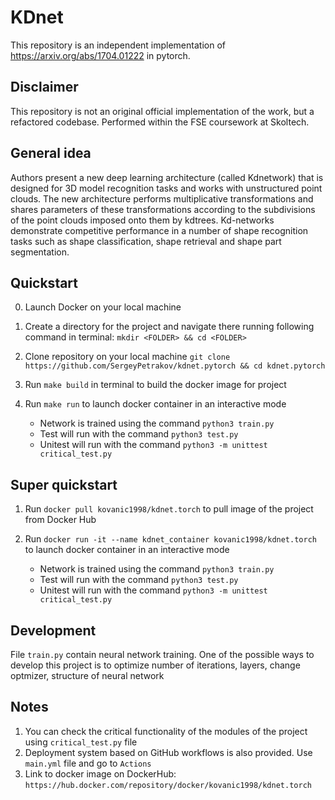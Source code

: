 # KDnet
This repository is an independent implementation of https://arxiv.org/abs/1704.01222 in pytorch.

## Disclaimer
This repository is not an original official implementation of the work, but a refactored codebase. Performed within the FSE coursework at Skoltech.

## General idea

Authors present a new deep learning architecture (called Kdnetwork) that is designed for 3D model recognition tasks and works with unstructured point clouds. The new architecture performs multiplicative transformations and shares parameters of these transformations according to the subdivisions of the point clouds imposed onto them by kdtrees.
Kd-networks demonstrate competitive performance in a number of shape recognition tasks such as shape classification, shape retrieval and shape part segmentation.

## Quickstart

0) Launch Docker on your local machine
1) Create a directory for the project and navigate there running following command in terminal: `mkdir <FOLDER> && cd <FOLDER>`
2) Clone repository on your local machine `git clone https://github.com/SergeyPetrakov/kdnet.pytorch && cd kdnet.pytorch`
3) Run `make build` in terminal to build the docker image for project
4) Run `make run` to launch docker container in an interactive mode

   * Network is trained using the command `python3 train.py`
   * Test will run with the command `python3 test.py`
   * Unitest will run with the command `python3 -m unittest critical_test.py`


## Super quickstart

1) Run `docker pull kovanic1998/kdnet.torch` to pull image of the project from Docker Hub
2) Run `docker run -it --name kdnet_container kovanic1998/kdnet.torch` to launch docker container in an interactive mode

   * Network is trained using the command `python3 train.py`
   * Test will run with the command `python3 test.py`
   * Unitest will run with the command `python3 -m unittest critical_test.py`

## Development

File `train.py` contain  neural network training. One of the possible ways to develop this project is to optimize number of iterations, layers, change optmizer, structure of neural network

## Notes

1) You can check the critical functionality of the modules of the project using `critical_test.py` file
2) Deployment system based on GitHub workflows is also provided. Use `main.yml` file and go to `Actions`
3) Link to docker image on DockerHub: `https://hub.docker.com/repository/docker/kovanic1998/kdnet.torch`
